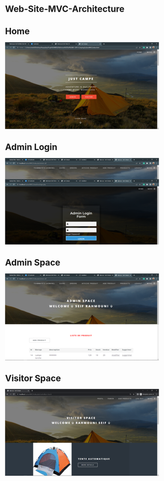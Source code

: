 # Web-Site-MVC-Architecture

# Home
![](IMAGES2/camphome.png)

# Admin Login
![](IMAGES2/adminlog.png)

# Admin Space
![](IMAGES2/admin.png)

# Visitor Space
![](IMAGES2/visitor.png)
